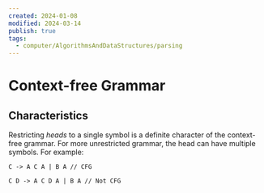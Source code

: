 ```yaml
---
created: 2024-01-08
modified: 2024-03-14
publish: true
tags:
  - computer/AlgorithmsAndDataStructures/parsing
---
```


# Context-free Grammar
## Characteristics
Restricting *heads* to a single symbol is a definite character of the context-free grammar. For more unrestricted grammar, the head can have multiple symbols. For example:
```
C -> A C A | B A // CFG

C D -> A C D A | B A // Not CFG
```